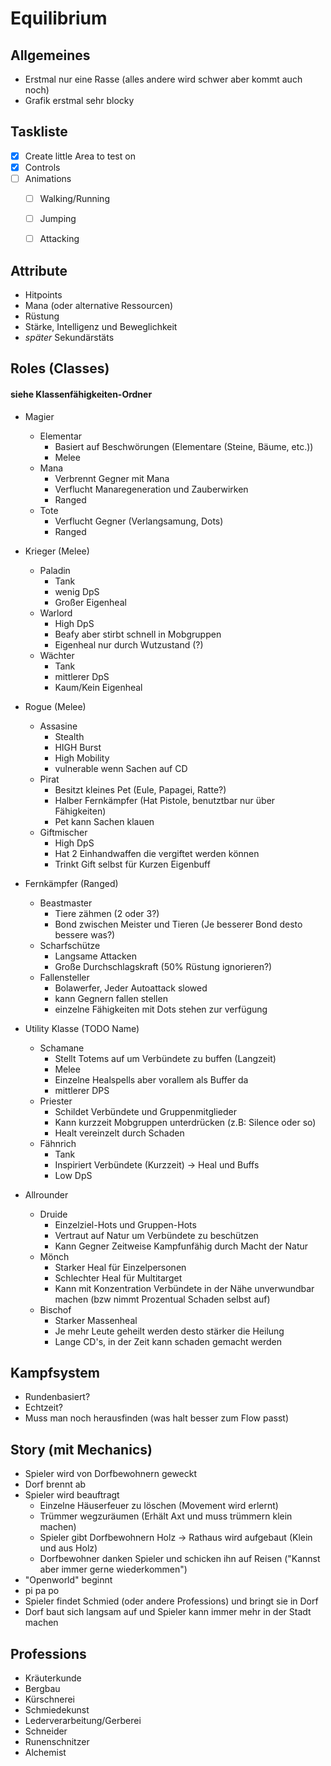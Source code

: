 # Equilibrium

## Allgemeines
- Erstmal nur eine Rasse (alles andere wird schwer aber kommt auch noch)
- Grafik erstmal sehr blocky


## Taskliste
* [x] Create little Area to test on
* [x] Controls
* [ ] Animations
    * [ ] Walking/Running
    * [ ] Jumping 
    * [ ] Attacking


## Attribute
- Hitpoints
- Mana (oder alternative Ressourcen)
- Rüstung
- Stärke, Intelligenz und Beweglichkeit
- *später* Sekundärstäts

## Roles (Classes)
#### siehe Klassenfähigkeiten-Ordner
- Magier
    - Elementar 
        - Basiert auf Beschwörungen (Elementare (Steine, Bäume, etc.))
        - Melee
    - Mana
        - Verbrennt Gegner mit Mana
        - Verflucht Manaregeneration und Zauberwirken
        - Ranged
    - Tote
        - Verflucht Gegner (Verlangsamung, Dots)
        - Ranged

  
- Krieger (Melee)
    - Paladin 
        - Tank
        - wenig DpS
        - Großer Eigenheal
    - Warlord 
        - High DpS
        - Beafy aber stirbt schnell in Mobgruppen
        - Eigenheal nur durch Wutzustand (?)
    - Wächter 
        - Tank
        - mittlerer DpS
        - Kaum/Kein Eigenheal


- Rogue (Melee)
    - Assasine
        - Stealth
        - HIGH Burst 
        - High Mobility
        - vulnerable wenn Sachen auf CD
    - Pirat
        - Besitzt kleines Pet (Eule, Papagei, Ratte?)
        - Halber Fernkämpfer (Hat Pistole, benutztbar nur über Fähigkeiten)
        - Pet kann Sachen klauen
    - Giftmischer
        - High DpS
        - Hat 2 Einhandwaffen die vergiftet werden können
        - Trinkt Gift selbst für Kurzen Eigenbuff


- Fernkämpfer (Ranged)
    - Beastmaster 
        - Tiere zähmen (2 oder 3?)
        - Bond zwischen Meister und Tieren (Je besserer Bond desto bessere was?)
    - Scharfschütze
        - Langsame Attacken
        - Große Durchschlagskraft (50% Rüstung ignorieren?)
    - Fallensteller
        - Bolawerfer, Jeder Autoattack slowed
        - kann Gegnern fallen stellen
        - einzelne Fähigkeiten mit Dots stehen zur verfügung


- Utility Klasse (TODO Name)
    - Schamane 
        - Stellt Totems auf um Verbündete zu buffen (Langzeit)
        - Melee
        - Einzelne Healspells aber vorallem als Buffer da
        - mittlerer DPS
    - Priester
        - Schildet Verbündete und Gruppenmitglieder
        - Kann kurzzeit Mobgruppen unterdrücken (z.B: Silence oder so)
        - Healt vereinzelt durch Schaden
    - Fähnrich 
        - Tank
        - Inspiriert Verbündete (Kurzzeit) -> Heal und Buffs
        - Low DpS


- Allrounder 
    - Druide
        - Einzelziel-Hots und Gruppen-Hots
        - Vertraut auf Natur um Verbündete zu beschützen
        - Kann Gegner Zeitweise Kampfunfähig durch Macht der Natur
    - Mönch
        - Starker Heal für Einzelpersonen
        - Schlechter Heal für Multitarget
        - Kann mit Konzentration Verbündete in der Nähe unverwundbar machen (bzw nimmt Prozentual Schaden selbst auf)
    - Bischof
        - Starker Massenheal
        - Je mehr Leute geheilt werden desto stärker die Heilung 
        - Lange CD's, in der Zeit kann schaden gemacht werden


## Kampfsystem

- Rundenbasiert?
- Echtzeit?
- Muss man noch herausfinden (was halt besser zum Flow passt)
  

## Story (mit Mechanics) 
- Spieler wird von Dorfbewohnern geweckt 
- Dorf brennt ab
- Spieler wird beauftragt
    - Einzelne Häuserfeuer zu löschen (Movement wird erlernt)
    - Trümmer wegzuräumen (Erhält Axt und muss trümmern klein machen)
    - Spieler gibt Dorfbewohnern Holz -> Rathaus wird aufgebaut (Klein und aus Holz)
    - Dorfbewohner danken Spieler und schicken ihn auf Reisen ("Kannst aber immer gerne wiederkommen")
- "Openworld" beginnt
- pi pa po 
- Spieler findet Schmied (oder andere Professions) und bringt sie in Dorf
- Dorf baut sich langsam auf und Spieler kann immer mehr in der Stadt machen


## Professions
- Kräuterkunde
- Bergbau
- Kürschnerei
- Schmiedekunst
- Lederverarbeitung/Gerberei
- Schneider
- Runenschnitzer 
- Alchemist
